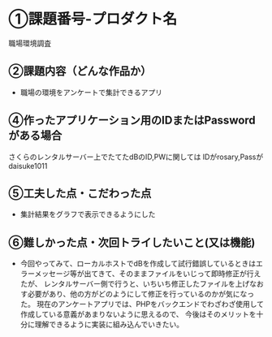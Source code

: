 # ①課題番号-プロダクト名

職場環境調査

## ②課題内容（どんな作品か）

- 職場の環境をアンケートで集計できるアプリ

## ④作ったアプリケーション用のIDまたはPasswordがある場合
さくらのレンタルサーバー上でたてたdBのID,PWに関しては
IDがrosary,Passがdaisuke1011

## ⑤工夫した点・こだわった点

- 集計結果をグラフで表示できるようにした

## ⑥難しかった点・次回トライしたいこと(又は機能)

- 今回やってみて、ローカルホストでdBを作成して試行錯誤しているときはエラーメッセージ等が出てきて、そのままファイルをいじって即時修正が行えたが、
  レンタルサーバー側で行うと、いちいち修正したファイルを上げなおす必要があり、他の方がどのようにして修正を行っているのかが気になった。
  現在のアンケートアプリでは、PHPをバックエンドでわざわざ使用して作成している意義があまりないように思えるので、
  今後はそのメリットを十分に理解できるように実装に組み込んでいきたい。
